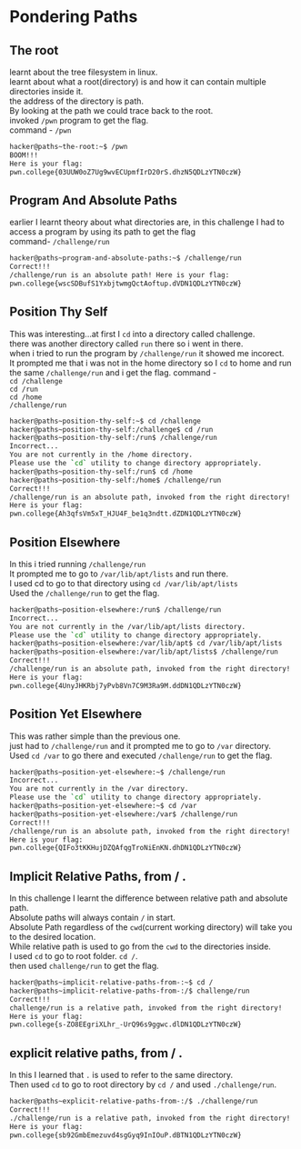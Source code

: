 # Pondering Paths
## The root
learnt about the tree filesystem in linux. <br>
learnt about what a root(directory) is and how it can contain multiple directories inside it. <br>
the address of the directory is path. <br>
By looking at the path we could trace back to the root. <br>
invoked `/pwn` program to get the flag. <br>
command - `/pwn` <br>
```bash
hacker@paths~the-root:~$ /pwn
BOOM!!!
Here is your flag:
pwn.college{03UUW0oZ7Ug9wvECUpmfIrD20rS.dhzN5QDLzYTN0czW}
```
## Program And Absolute Paths
earlier I learnt theory about what directories are, in this challenge I had to access a program by using its path to get the flag <br>
command- `/challenge/run`
```bash
hacker@paths~program-and-absolute-paths:~$ /challenge/run
Correct!!!
/challenge/run is an absolute path! Here is your flag:
pwn.college{wscSDBufS1YxbjtwmgQctAoftup.dVDN1QDLzYTN0czW}
```
## Position Thy Self
This was interesting...at first I `cd` into a directory called challenge. <br>
there was another directory called `run` there so i went in there. <br>
when i tried to run the program by `/challenge/run` it showed me incorect. <br>
It prompted me that i was not in the home directory so I `cd` to home and run the same `/challenge/run` and i get the flag.
command - <br> 
`cd /challenge` <br>
`cd /run`<br>
`cd /home`<br>
`/challenge/run`
```bash
hacker@paths~position-thy-self:~$ cd /challenge
hacker@paths~position-thy-self:/challenge$ cd /run
hacker@paths~position-thy-self:/run$ /challenge/run
Incorrect...
You are not currently in the /home directory.
Please use the `cd` utility to change directory appropriately.
hacker@paths~position-thy-self:/run$ cd /home
hacker@paths~position-thy-self:/home$ /challenge/run
Correct!!!
/challenge/run is an absolute path, invoked from the right directory!
Here is your flag:
pwn.college{Ah3qfsVm5xT_HJU4F_be1q3ndtt.dZDN1QDLzYTN0czW}
```
## Position Elsewhere
In this i tried running `/challenge/run`<br>
It prompted me to go to `/var/lib/apt/lists` and run there. <br>
I used cd to go to that directory using `cd /var/lib/apt/lists`<br>
Used the `/challenge/run` to get the flag.<br>
```bash
hacker@paths~position-elsewhere:/run$ /challenge/run
Incorrect...
You are not currently in the /var/lib/apt/lists directory.
Please use the `cd` utility to change directory appropriately.
hacker@paths~position-elsewhere:/var/lib/apt$ cd /var/lib/apt/lists
hacker@paths~position-elsewhere:/var/lib/apt/lists$ /challenge/run
Correct!!!
/challenge/run is an absolute path, invoked from the right directory!
Here is your flag:
pwn.college{4UnyJHKRbj7yPvb8Vn7C9M3Ra9M.ddDN1QDLzYTN0czW}
```
## Position Yet Elsewhere
This was rather simple than the previous one. <br>
just had to `/challenge/run` and it prompted me to go to `/var` directory. <br>
Used `cd /var` to go there and executed `/challenge/run` to get the flag. <br>
```bash
hacker@paths~position-yet-elsewhere:~$ /challenge/run
Incorrect...
You are not currently in the /var directory.
Please use the `cd` utility to change directory appropriately.
hacker@paths~position-yet-elsewhere:~$ cd /var
hacker@paths~position-yet-elsewhere:/var$ /challenge/run
Correct!!!
/challenge/run is an absolute path, invoked from the right directory!
Here is your flag:
pwn.college{QIFo3tKKHujDZQAfqgTroNiEnKN.dhDN1QDLzYTN0czW}
```
## Implicit Relative Paths, from / .
In this challenge I learnt the difference between relative path and absolute path. <br>
Absolute paths will always contain `/` in start.<br>
Absolute Path regardless of the `cwd`(current working directory) will take you to the desired location.<br>
While relative path is used to go from the `cwd` to the directories inside. <br>
I used `cd` to go to root folder. `cd /`. <br>
then used `challenge/run` to get the flag. <br>
```bash
hacker@paths~implicit-relative-paths-from-:~$ cd /
hacker@paths~implicit-relative-paths-from-:/$ challenge/run
Correct!!!
challenge/run is a relative path, invoked from the right directory!
Here is your flag:
pwn.college{s-ZO8EEgriXLhr_-UrQ96s9ggwc.dlDN1QDLzYTN0czW}
```
## explicit relative paths, from / .
In this I learned that `.` is used to refer to the same directory.<br>
Then used `cd` to go to root directory by `cd /` and used `./challenge/run`.<br>
```bash
hacker@paths~explicit-relative-paths-from-:/$ ./challenge/run
Correct!!!
./challenge/run is a relative path, invoked from the right directory!
Here is your flag:
pwn.college{sb92GmbEmezuvd4sgGyq9InIOuP.dBTN1QDLzYTN0czW}
```


